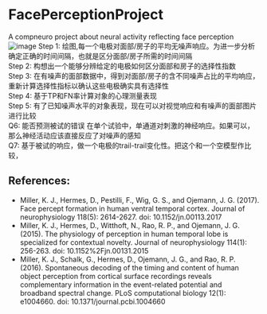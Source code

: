 # FacePerceptionProject
A compneuro project about neural activity reflecting face perception 
![image](https://github.com/Rayz357/FacePerceptionProject/assets/60376633/d8c271a0-ca08-4035-ada8-78538e745fb5)
Step 1:  绘图,每一个电极对面部/房子的平均无噪声响应。为进一步分析确定正确的时间间隔，也就是区分面部/房子所需的时间间隔  
Step 2: 构想出一个能够分辨给定的电极如何区分面部和房子的选择性指数  
Step 3: 在有噪声的面部数据中，得到对面部/房子的含不同噪声占比的平均响应，重新计算选择性指标以确认这些电极确实具有选择性  
Step 4: 基于TP和FN率计算对象的心理测量表现    
Step 5: 有了已知噪声水平的对象表现，现在可以对视觉响应和有噪声的面部图片进行比较  
Q6: 能否预测被试的错误 在单个试验中，单通道对刺激的神经响应。如果可以，那么神经活动应该直接反应了对噪声的感知  
Q7: 基于被试的响应，做一个电极的trail-trail变化性。把这个和一个空模型作比较，  



## References:
- Miller, K. J., Hermes, D., Pestilli, F., Wig, G. S., and Ojemann, J. G. (2017). Face percept formation in human ventral temporal cortex. Journal of neurophysiology 118(5): 2614-2627. doi: 10.1152/jn.00113.2017
- Miller, K. J., Hermes, D., Witthoft, N., Rao, R. P., and Ojemann, J. G. (2015). The physiology of perception in human temporal lobe is specialized for contextual novelty. Journal of neurophysiology 114(1): 256-263. doi: 10.1152%2Fjn.00131.2015
- Miller, K. J., Schalk, G., Hermes, D., Ojemann, J. G., and Rao, R. P. (2016). Spontaneous decoding of the timing and content of human object perception from cortical surface recordings reveals complementary information in the event-related potential and broadband spectral change. PLoS computational biology 12(1): e1004660. doi: 10.1371/journal.pcbi.1004660

